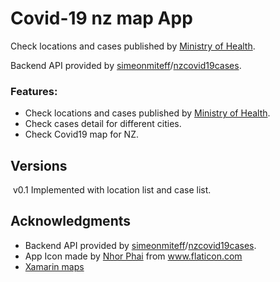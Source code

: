# Covid-19 nz map App

Check locations and cases published by [Ministry of Health](https://www.health.govt.nz/our-work/diseases-and-conditions/covid-19-novel-coronavirus/covid-19-current-cases).

Backend API provided by [simeonmiteff](https://github.com/simeonmiteff)/[nzcovid19cases](https://github.com/simeonmiteff/nzcovid19cases).



### Features:

* Check locations and cases published by [Ministry of Health](https://www.health.govt.nz/our-work/diseases-and-conditions/covid-19-novel-coronavirus/covid-19-current-cases).
* Check cases detail for different cities.
* Check Covid19 map for NZ.



## Versions

​	v0.1	Implemented with location list and case list.

## Acknowledgments

* Backend API provided by [simeonmiteff](https://github.com/simeonmiteff)/[nzcovid19cases](https://github.com/simeonmiteff/nzcovid19cases).
* <div>App Icon made by <a href="https://www.flaticon.com/authors/nhor-phai" title="Nhor Phai">Nhor Phai</a> from <a href="https://www.flaticon.com/" title="Flaticon">www.flaticon.com</a></div>
* [Xamarin maps](https://docs.microsoft.com/en-us/xamarin/xamarin-forms/user-interface/map/)
